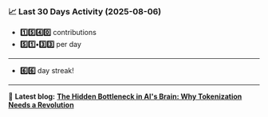 <!--START_STATS-->
### 📈 Last 30 Days Activity (2025-08-06)  
- **1️⃣5️⃣4️⃣0️⃣** contributions  
- **5️⃣1️⃣•3️⃣3️⃣** per day
---
- **6️⃣6️⃣** day streak!
---
📝 **Latest blog:** [**The Hidden Bottleneck in AI's Brain: Why Tokenization Needs a Revolution**](https://andriak.com/blog/tokenization-revolution)
<!--END_STATS-->
